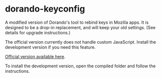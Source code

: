 # dorando-keyconfig

A modified version of Dorando's tool to rebind keys in Mozilla apps. It is designed to be a drop-in replacement, and will keep your old settings. (See details for upgrade instructions.)

The official version currently does not handle custom JavaScript. Install the development version if you need this feature. 

[Official version available here](https://addons.mozilla.org/en-US/firefox/addon/dorando-keyconfig/).

To install the development version, open the compiled folder and follow the instructions. 
